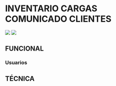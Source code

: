 # INVENTARIO CARGAS COMUNICADO CLIENTES

![](https://media0.giphy.com/media/GgJCq1wLh4VbiGJBKt/giphy.webp?cid=790b7611xzpz3uppje561pqplpidziys76sst1s076zs0qfu&ep=v1_gifs_search&rid=giphy.webp&ct=g)
![](https://media2.giphy.com/media/VnKkglxCbWsg6CLHtR/giphy.webp?cid=790b76116t7fael4s77gqms15dct1h0c9t39ei9f3yafdk04&ep=v1_gifs_search&rid=giphy.webp&ct=g)

## FUNCIONAL

### Usuarios
###
###

## TÉCNICA

###
###
###